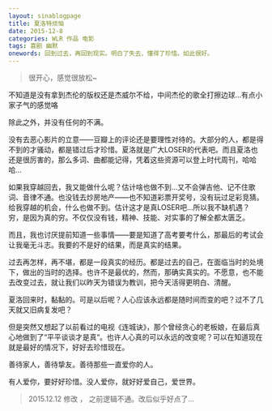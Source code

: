 ```yaml
---
layout: sinablogpage
title: 夏洛特烦恼
date: 2015-12-8
categories: WLR 作品 电影
tags: 喜剧 幽默
onewords: 回到过去，再回到现实。明白了失去，懂得了珍惜。如此很好。
---
```

> 很开心，感觉很放松~

不知道是没有拿到杰伦的版权还是杰威尔不给，中间杰伦的歌全打擦边球...有点小家子气的感觉咯

除此之外，并没有任何的不满。

没有去恶心影片的立意——豆瓣上的评论还是要理性对待的。大部分的人，都是得不到的才骚动，都是错过后才珍惜。夏洛就是广大LOSER的代表吧。而且夏洛也还是很厉害的，那么多词、曲都能记得，凭着这些资源可以登上时代周刊，哈哈哈...

如果我穿越回去，我又能做什么呢？估计啥也做不到...又不会弹吉他、记不住歌词、音律不通。也没钱去炒房地产——也不知道彩票开奖号，没有玩过足彩竞猜。给我穿越的机会，什么也做不到。估计这才是真LOSER吧...所以我不缺机遇？穷，是因为真的穷。不仅仅没有钱，精神、技能、对实事的了解全都太匮乏。

而且，我也讨厌提前知道一些事情——要是知道了高考要考什么，那最后的考试会让我毫无斗志。我要的不是好的结果，而是真实的结果。

过去再怎样，再不堪，都是一段真实的经历。都是过去的自己，在面临当时的处境下，做出的当时的选择。也许不是最优的，然而，那确实真实的。不愿意，也不能去改变过去，就让我们以昨天为错误为教训，把今天活得更明白、清醒。

夏洛回来时，黏黏的。可是以后呢？人心应该永远都是随时间而变的吧？过不了几天就又旧病复发吧？

但是突然又想起了以前看过的电视《连城诀》，那个曾经贪心的老板娘，在最后真心地做到了“平平谈谈才是真“。也许人心真的可以永远的改变呢？可以在知道现在就是最好的情况下，好好去珍惜现在。

善待家人，善待挚友。善待那些一直爱你的人。

有人爱你，要好好珍惜。没人爱你，就好好爱自己，爱世界。

> 2015.12.12 修改 ， 之前逻辑不通。改后似乎好点了...
